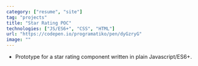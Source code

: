 ```yaml
---
category: ["resume", "site"]
tag: "projects"
title: "Star Rating POC"
technologies: ["JS/ES6+", "CSS", "HTML"]
url: "https://codepen.io/programatiko/pen/dyGzryG"
image: ""
---
```


- Prototype for a star rating component written in plain Javascript/ES6+.
